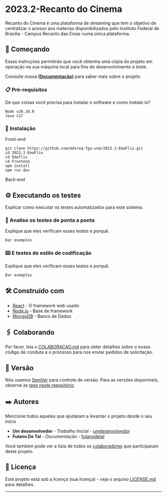 # 2023.2-Recanto do Cinema

Recanto do Cinema é uma plataforma de streaming que tem o objetivo de centralizar o acesso aos materias disponibilizados pelo Instituto Federal de Brasília - Campus Recanto das Emas numa única plataforma.

## 🚀 Começando

Essas instruções permitirão que você obtenha uma cópia do projeto em operação na sua máquina local para fins de desenvolvimento e teste.

Consulte nossa **([Documentação](https://mdsreq-fga-unb.github.io/2023.2-EmaFlix/))** para saber mais sobre o projeto.

### 📋 Pré-requisitos

De que coisas você precisa para instalar o software e como instalá-lo?

```
Node v20.10.0
Java v17
```

### 🔧 Instalação
Front-end
```
git clone https://github.com/mdsreq-fga-unb/2023.2-EmaFlix.git
cd 2023.2-EmaFlix
cd Emaflix
cd Frontend
npm install
npm run dev
```
Back-end

## ⚙️ Executando os testes

Explicar como executar os testes automatizados para este sistema.

### 🔩 Analise os testes de ponta a ponta

Explique que eles verificam esses testes e porquê.

```
Dar exemplos
```

### ⌨️ E testes de estilo de codificação

Explique que eles verificam esses testes e porquê.

```
Dar exemplos
```

## 🛠️ Construído com

* [React](https://react.dev) - O framework web usado
* [Node.js](https://nodejs.org/en) - Base de framework
* [MongoDB](https://www.mongodb.com/pt-br) - Banco de Dados

## 🖇️ Colaborando

Por favor, leia o [COLABORACAO.md](https://gist.github.com/usuario/linkParaInfoSobreContribuicoes) para obter detalhes sobre o nosso código de conduta e o processo para nos enviar pedidos de solicitação.

## 📌 Versão

Nós usamos [SemVer](http://semver.org/) para controle de versão. Para as versões disponíveis, observe as [tags neste repositório](https://github.com/suas/tags/do/projeto). 

## ✒️ Autores

Mencione todos aqueles que ajudaram a levantar o projeto desde o seu início

* **Um desenvolvedor** - *Trabalho Inicial* - [umdesenvolvedor](https://github.com/linkParaPerfil)
* **Fulano De Tal** - *Documentação* - [fulanodetal](https://github.com/linkParaPerfil)

Você também pode ver a lista de todos os [colaboradores](https://github.com/usuario/projeto/colaboradores) que participaram deste projeto.

## 📄 Licença

Este projeto está sob a licença (sua licença) - veja o arquivo [LICENSE.md](https://github.com/usuario/projeto/licenca) para detalhes.

---
